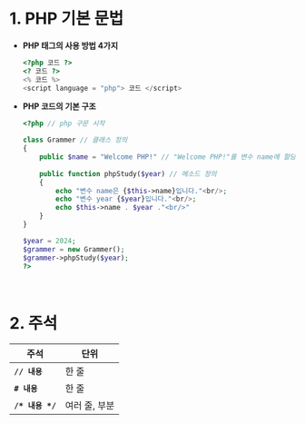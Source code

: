 # 1. PHP 기본 문법

- **PHP 태그의 사용 방법 4가지**
    
    ```php
    <?php 코드 ?>
    <? 코드 ?>
    <% 코드 %>
    <script language = "php"> 코드 </script>
    ```
    
- **PHP 코드의 기본 구조**
    
    ```php
    <?php // php 구문 시작
    
    class Grammer // 클래스 정의
    {
    	public $name = "Welcome PHP!" // "Welcome PHP!"를 변수 name에 할당
    	
    	public function phpStudy($year) // 메소드 정의
    	{
    		echo "변수 name은 {$this->name}입니다."<br/>;
    		echo "변수 year {$year}입니다."<br/>;
    		echo $this->name . $year ."<br/>"
    	}
    }
    
    $year = 2024;
    $grammer = new Grammer();
    $grammer->phpStudy($year);
    ?>
    ```
    
<br>

# 2. 주석

| **주석** | **단위** |
| --- | --- |
| **`// 내용`** | 한 줄 |
| **`# 내용`** | 한 줄 |
| **`/* 내용 */`** | 여러 줄, 부분 |
